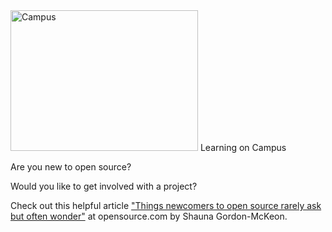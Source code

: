 <html><body><a href="http://willingconsulting.com/wp-content/uploads/2014/03/2013-04-24-11.46.18.jpg"><img class="size-medium wp-image-317 " alt="Campus" src="http://willingconsulting.com/wp-content/uploads/2014/03/2013-04-24-11.46.18-300x225.jpg" width="300" height="225"></a> Learning on Campus

Are you new to open source?

Would you like to get involved with a project?

Check out this helpful article <a title="Things newcomers to open source rarely ask but often wonder" href="http://opensource.com/life/14/2/newcomer-frequently-asked-questions" target="_blank">"Things newcomers to open source rarely ask but often wonder"</a> at opensource.com by Shauna Gordon-McKeon.

 </body></html>